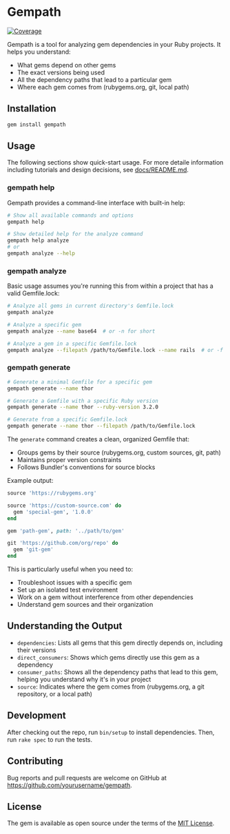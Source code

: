 # Gempath

[![Coverage](https://gavindidrichsen.github.io/gempath/coverage/coverage.svg)](https://gavindidrichsen.github.io/gempath/coverage)

Gempath is a tool for analyzing gem dependencies in your Ruby projects. It helps you understand:

- What gems depend on other gems
- The exact versions being used
- All the dependency paths that lead to a particular gem
- Where each gem comes from (rubygems.org, git, local path)

## Installation

```bash
gem install gempath
```

## Usage

The following sections show quick-start usage.  For more detaile information including tutorials and design decisions, see [docs/README.md](./docs/README.md).

### gempath help

Gempath provides a command-line interface with built-in help:

```bash
# Show all available commands and options
gempath help

# Show detailed help for the analyze command
gempath help analyze
# or
gempath analyze --help
```

### gempath analyze

Basic usage assumes you're running this from within a project that has a valid Gemfile.lock:

```bash
# Analyze all gems in current directory's Gemfile.lock
gempath analyze

# Analyze a specific gem
gempath analyze --name base64  # or -n for short

# Analyze a gem in a specific Gemfile.lock
gempath analyze --filepath /path/to/Gemfile.lock --name rails  # or -f for short
```

### gempath generate

```bash
# Generate a minimal Gemfile for a specific gem
gempath generate --name thor

# Generate a Gemfile with a specific Ruby version
gempath generate --name thor --ruby-version 3.2.0

# Generate from a specific Gemfile.lock
gempath generate --name thor --filepath /path/to/Gemfile.lock
```

The `generate` command creates a clean, organized Gemfile that:

- Groups gems by their source (rubygems.org, custom sources, git, path)
- Maintains proper version constraints
- Follows Bundler's conventions for source blocks

Example output:

```ruby
source 'https://rubygems.org'

source 'https://custom-source.com' do
  gem 'special-gem', '1.0.0'
end

gem 'path-gem', path: '../path/to/gem'

git 'https://github.com/org/repo' do
  gem 'git-gem'
end
```

This is particularly useful when you need to:

- Troubleshoot issues with a specific gem
- Set up an isolated test environment
- Work on a gem without interference from other dependencies
- Understand gem sources and their organization

## Understanding the Output

- `dependencies`: Lists all gems that this gem directly depends on, including their versions
- `direct_consumers`: Shows which gems directly use this gem as a dependency
- `consumer_paths`: Shows all the dependency paths that lead to this gem, helping you understand why it's in your project
- `source`: Indicates where the gem comes from (rubygems.org, a git repository, or a local path)

## Development

After checking out the repo, run `bin/setup` to install dependencies. Then, run `rake spec` to run the tests.

## Contributing

Bug reports and pull requests are welcome on GitHub at https://github.com/yourusername/gempath.

## License

The gem is available as open source under the terms of the [MIT License](https://opensource.org/licenses/MIT).
